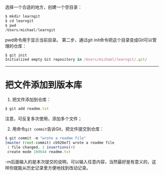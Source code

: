 选择一个合适的地方，创建一个空目录：

```js
$ mkdir learngit
$ cd learngit
$ pwd
/Users/michael/learngit
```

pwd命令用于显示当前目录。
第二步，通过git init命令把这个目录变成Git可以管理的仓库：

```js
$ git init
Initialized empty Git repository in /Users/michael/learngit/.git/
```

---
# 把文件添加到版本库
1. 把文件添加到仓库：

```js
$ git add readme.txt
```

注意，可反复多次使用，添加多个文件；

2. 用命令`git commit`告诉Git，把文件提交到仓库：

```js
$ git commit -m "wrote a readme file"
[master (root-commit) cb926e7] wrote a readme file
 1 file changed, 2 insertions(+)
 create mode 100644 readme.txt
```

-m后面输入的是本次提交的说明，可以输入任意内容，当然最好是有意义的，这样你就能从历史记录里方便地找到改动记录。



